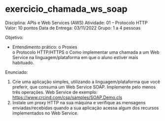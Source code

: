 # exercicio_chamada_ws_soap

Disciplina: APIs e Web Services (AWS) 
Atividade: 01 – Protocolo HTTP 
Valor: 10 pontos 
Data de Entrega: 03/11/2022 
Grupo: 1 a 4 pessoas      
 
Objetivo: 
-  Entendimento prático: 
o  Proxies  
o  Protocolo HTTP/HTTPS 
o  Como implementar uma chamada a um Web Service na linguagem/plataforma 
em que o aluno estiver mais habituado. 
 
Enunciado: 
1. Crie uma aplicação simples, utilizando a linguagem/plataforma que você preferir, que 
consuma um Web Service SOAP. Implemente pelo menos três operações. Web Service de 
exemplo: https://www.crcind.com/csp/samples/SOAP.Demo.cls 
2. Instale um proxy HTTP na sua máquina e verifique as mensagens enviadas/recebidas quando 
a sua aplicação acessa algum dos recursos implementados no Web Service. 
